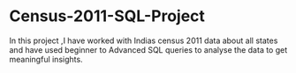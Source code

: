 # Census-2011-SQL-Project
In this project ,I have worked with Indias census 2011 data about all states and have used beginner to Advanced SQL queries to analyse the data to get meaningful insights.
